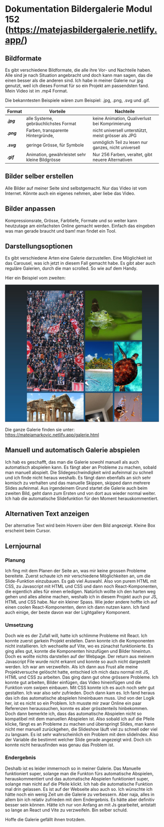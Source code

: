 # Dokumentation Bildergalerie Modul 152 (https://matejasbildergalerie.netlify.app/)
## Bildformate
Es gibt verschiedene Bildformate, die alle ihre Vor- und Nachteile haben. Alle sind je nach Situation angebracht und doch kann man sagen, das die einen besser als die anderen sind. Ich habe in meiner Galerie nur jpg genutzt, weil ich dieses Format für so ein Projekt am passendsten fand. Mein Video ist im .mp4 Format.

Die bekanntesten Beispiele wären zum Beispiel: .jpg, .png, .svg und .gif.

<table>
  <thead>
    <tr>
      <th>Format</th>
      <th style= "text-align: center">Vorteile</th>
      <th style= "text-align: center">Nachteile</th>
    </tr>
  </thead>
  <tbody>
    <tr>
      <td><em><strong>.jpg</em></td>
      <td>alle Systeme, gebräuchlichstes Format</td>
      <td>keine Animation, Qualiverlust bei Komprimierung</td>
    </tr>
    <tr>
      <td><em><strong>.png</em></td>
      <td>Farben, transparente Hintergründe, </td>
      <td>nicht universell unterstützt, meist grösser als JPG</td>
    </tr>
    <tr>
      <td><em><strong>.svg</em></td>
      <td>geringe Grösse, für Symbole</td>
      <td>unmöglich Teil zu lesen nur ganzes, nicht universell</td>
    </tr>
    <tr>
      <td><em><strong>.gif</em></td>
      <td>Animation, gewährleistet sehr kleine Bildgrösse</td>
      <td>Nur 256 Farben, veraltet, gibt neuere Alternativen</td>
    </tr>
  </tbody>
</table>

## Bilder selber erstellen
Alle Bilder auf meiner Seite sind selbstgemacht. Nur das Video ist vom Internet. Könnte auch ein eigenes nehmen, aber liebe das Video. 

## Bilder anpassen
Kompressionsrate, Grösse, Farbtiefe, Formate und so weiter kann heutzutage am einfachsten Online gemacht werden. Einfach das eingeben was man gerade braucht und bam! man findet ein Tool.

## Darstellungsoptionen
Es gibt verschiedene Arten eine Galerie darzustellen. Eine Möglichkeit ist das Carousel, was ich jetzt in diesem Fall gemacht habe. Es gibt aber auch reguläre Galerien, durch die man scrolled. So wie auf dem Handy. 

Hier ein Beispiel vom zweiten:

![Galerie Eigene Webseite](assets/galerieWebseite.jpg)

Die ganze Galerie finden sie unter: https://matejamarkovic.netlify.app/galerie.html

## Manuell und automatisch Galerie abspielen
Ich hab es geschafft, das man die Galerie sowohl manuell als auch automatisch abspielen kann. Es fängt aber an Probleme zu machen, sobald man manuell abspielt. Die Slidegeschwindigkeit wird aufeinmal zu schnell und ich finde nicht heraus weshalb. Es fängt dann ebenfalls an sich sehr komisch zu verhalten und das manuelle Skippen, skipped dann mehrere Slides aufeinmal. Aus irgendeinem Grund startet die Galerie auch beim zweiten Bild, geht dann zum Ersten und von dort aus wieder normal weiter. Ich hab die automatische Slidefunktion für den Moment herauskommentiert. 

## Alternativen Text anzeigen
Der alternative Text wird beim Hovern über dem Bild angezeigt. Kleine Box erscheint beim Cursor.

## **Lernjournal**
### Planung
Ich fing mit dem Planen der Seite an, was mir keine grossen Probleme bereitete. Zuerst schaute ich mir verschiedene Möglichkeiten an, um die Slide-Funktion einzubauen. Es gab viel Auswahl. Also von purem HTML mit CSS, zu Javascript mit HTML und CSS und dann noch React-Komponenten, die eigentlich alles für einen erledigen.  Natürlich wollte ich den harten weg gehen und alles alleine machen, weshalb ich in diesem Projekt auch pur JS, HTML und CSS habe. Nur ein kleiner Spass. Wie jeder andere hoffte ich auf einen coolen React-Komponenten, denn ich dann nutzen kann. Ich fand auch einige, der beste davon war der Lightgallery Komponent. 

### Umsetzung
Doch wie es der Zufall will, hatte ich schlimme Probleme mit React. Ich konnte zuerst garkein Projekt erstellen. Dann konnte ich die Komponenten nicht installieren. Ich wechselte auf Vite, wo es zünachst funktionierte. Es ging alles gut, konnte die Komponenten hinzufügen und Bilder hineintun. Doch es wollte nichts darstellen auf der Webpage. Der return aus meinem Javascript File wurde nicht erkannt und konnte so auch nicht dargestellt werden. Ich war am verzweifeln. Als ich dann aus Frust alle meine Projektversuche gelöscht hatte, entschied ich mich dazu normal mit JS, HTML und CSS zu arbeiten. Das ging dann gut ohne grössere Probleme. Ich konnte gut arbeiten, Bilder einfügen, das Video hineinfügen und die Funktion vom swipen einbauen. Mit CSS konnte ich es auch noch sehr gut gestalten. Ich war also sehr zufrieden. Doch dann kam es. Ich fand heraus das ich das automatische abspielen hineinbauen muss. Und von der Logik her, ist es nicht so ein Problem. Ich musste mir zwar Online ein paar Referenzen heraussuchen, konnte es aber grösstenteils hinbekommen. Doch dann bemerkte ich, dass das automatische Abspielen nicht so kompatibel mit dem manuellen Abspielen ist. Also sobald ich auf die Pfeile klicke, fängt es an Probleme zu machen und überspringt Slides, man kann nicht mer manuell zurückgehen, die Slideshow läuft viel zu schnell oder viel zu langsam. Es ist sehr wahrscheinlich ein Problem mit dem slideIndex. Also der Variable die bestimmt welcher Slide gerade angezeigt wird. Doch ich konnte nicht herausfinden was genau das Problem ist. 

### Endergebnis
Deshalb ist es leider immernoch so in meiner Galerie. Das Manuelle funktioniert super, solange man die Funkton fürs automatische Abspielen, herauskommentiert und das automatische Abspielen funktioniert super, solange man nicht auf die Pfeile klickt. Ich hab die automatische Funktion mal drin gelassen. Es ist auf der Webseite also auch so. Ich wünschte ich hätte noch ein wenig Zeit um die Galerie zu verbessern. Aber naja, alles in allem bin ich relativ zufrieden mit dem Endergebnis. Es hätte aber definitiv besser sein können. Hätte ich nur von Anfang an mit Js gearbeitet, antstatt so lange an React und Vite zu verzweifeln. Bin selber schuld.

Hoffe die Galerie gefällt ihnen trotzdem.